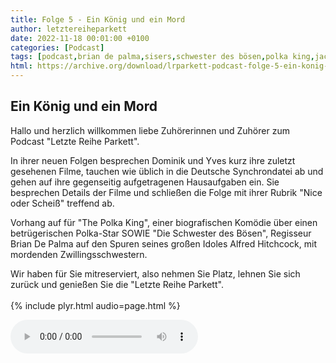 ```yaml
---
title: Folge 5 - Ein König und ein Mord
author: letztereiheparkett
date: 2022-11-18 00:01:00 +0100
categories: [Podcast]
tags: [podcast,brian de palma,sisers,schwester des bösen,polka king,jack black,tobias meister,synchronsprecher]
html: https://archive.org/download/lrparkett-podcast-folge-5-ein-konig-und-ein-mord/LRParkett%20Podcast%20Folge%205%20-%20Ein%20K%C3%B6nig%20und%20ein%20Mord.mp3
---
```


## Ein König und ein Mord
Hallo und herzlich willkommen liebe Zuhörerinnen und Zuhörer zum Podcast "Letzte Reihe Parkett".

In ihrer neuen Folgen besprechen Dominik und Yves kurz ihre zuletzt gesehenen Filme, tauchen wie üblich in die Deutsche Synchrondatei ab und gehen auf ihre gegenseitig aufgetragenen Hausaufgaben ein.
Sie besprechen Details der Filme und schließen die Folge mit ihrer Rubrik "Nice oder Scheiß" treffend ab.

Vorhang auf für "The Polka King", einer biografischen Komödie über einen betrügerischen Polka-Star
SOWIE
"Die Schwester des Bösen", Regisseur Brian De Palma auf den Spuren seines großen Idoles Alfred Hitchcock, mit mordenden Zwillingsschwestern.

Wir haben für Sie mitreserviert, also nehmen Sie Platz, lehnen Sie sich zurück und genießen Sie die "Letzte Reihe Parkett".
<br>
<br>
{% include plyr.html audio=page.html %}

 <audio controls>
  <source src="https://archive.org/download/lrparkett-podcast-folge-5-ein-konig-und-ein-mord/LRParkett%20Podcast%20Folge%205%20-%20Ein%20K%C3%B6nig%20und%20ein%20Mord.mp3" type="audio/mpeg">
</audio> 